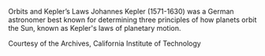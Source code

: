 Orbits and Kepler’s Laws 
 Johannes Kepler (1571-1630) was a German astronomer best known for determining three principles of how planets orbit the Sun, known as Kepler's laws of planetary motion.

Courtesy of the Archives, California Institute of Technology
